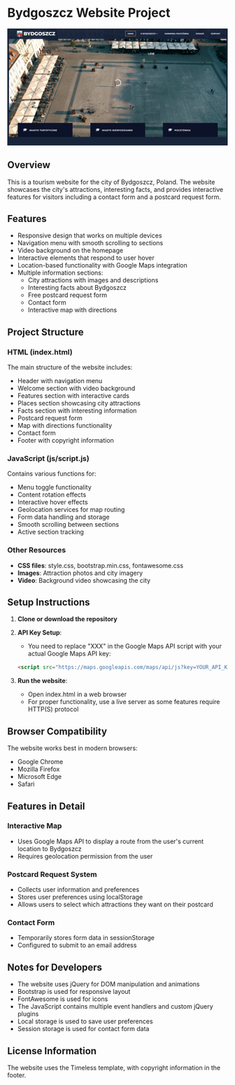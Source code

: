 # Bydgoszcz Website Project

![Bydgoszcz](./img/6.png)

## Overview
This is a tourism website for the city of Bydgoszcz, Poland. The website showcases the city's attractions, interesting facts, and provides interactive features for visitors including a contact form and a postcard request form.

## Features
- Responsive design that works on multiple devices
- Navigation menu with smooth scrolling to sections
- Video background on the homepage
- Interactive elements that respond to user hover
- Location-based functionality with Google Maps integration
- Multiple information sections:
  - City attractions with images and descriptions
  - Interesting facts about Bydgoszcz
  - Free postcard request form
  - Contact form
  - Interactive map with directions

## Project Structure

### HTML (index.html)
The main structure of the website includes:
- Header with navigation menu
- Welcome section with video background
- Features section with interactive cards
- Places section showcasing city attractions
- Facts section with interesting information
- Postcard request form
- Map with directions functionality
- Contact form
- Footer with copyright information

### JavaScript (js/script.js)
Contains various functions for:
- Menu toggle functionality
- Content rotation effects
- Interactive hover effects
- Geolocation services for map routing
- Form data handling and storage
- Smooth scrolling between sections
- Active section tracking

### Other Resources
- **CSS files**: style.css, bootstrap.min.css, fontawesome.css
- **Images**: Attraction photos and city imagery
- **Video**: Background video showcasing the city

## Setup Instructions

1. **Clone or download the repository**

2. **API Key Setup**:
   - You need to replace "XXX" in the Google Maps API script with your actual Google Maps API key:
   ```html
   <script src="https://maps.googleapis.com/maps/api/js?key=YOUR_API_KEY&callback=initMap" async defer></script>
   ```

3. **Run the website**:
   - Open index.html in a web browser
   - For proper functionality, use a live server as some features require HTTP(S) protocol

## Browser Compatibility
The website works best in modern browsers:
- Google Chrome
- Mozilla Firefox
- Microsoft Edge
- Safari

## Features in Detail

### Interactive Map
- Uses Google Maps API to display a route from the user's current location to Bydgoszcz
- Requires geolocation permission from the user

### Postcard Request System
- Collects user information and preferences
- Stores user preferences using localStorage
- Allows users to select which attractions they want on their postcard

### Contact Form
- Temporarily stores form data in sessionStorage
- Configured to submit to an email address

## Notes for Developers
- The website uses jQuery for DOM manipulation and animations
- Bootstrap is used for responsive layout
- FontAwesome is used for icons
- The JavaScript contains multiple event handlers and custom jQuery plugins
- Local storage is used to save user preferences
- Session storage is used for contact form data

## License Information
The website uses the Timeless template, with copyright information in the footer.